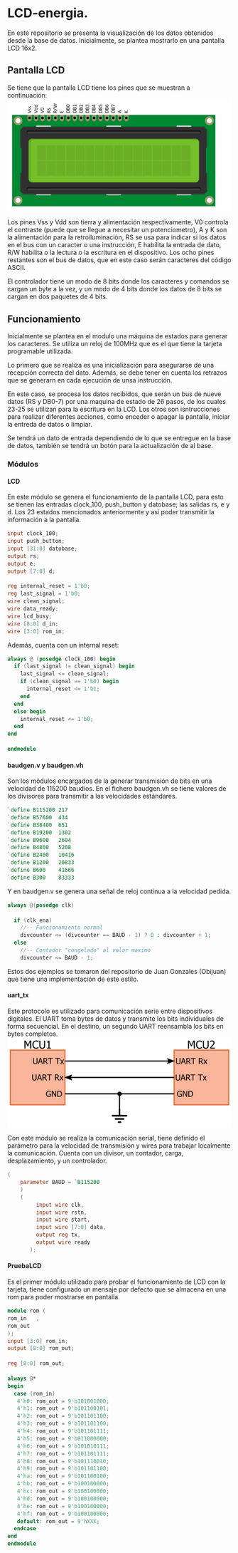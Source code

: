 # LCD-energia.

En este repositorio se presenta la visualización de los datos obtenidos desde la base de datos. Inicialmente, se plantea mostrarlo en una pantalla LCD 16x2.

## Pantalla LCD

Se tiene que la pantalla LCD tiene los pines que se muestran a continuación: 
![](https://github.com/Scramos/LCD-energia/blob/master/Docs/lcdpines.png)

Los pines Vss y Vdd son tierra y alimentación respectivamente, V0 controla el contraste (puede que se llegue a necesitar un potenciometro), A y K son la alimentación para la retroiluminación, RS se usa para indicar si los datos en el bus con un caracter o una instrucción, E habilita la entrada de dato, R/W habilita o la lectura o la escritura en el dispositivo. Los ocho pines restantes son el bus de datos, que en este caso serán caracteres del código ASCII.

El controlador tiene un modo de 8 bits donde los caracteres y comandos se cargan un byte a la vez, y un modo de 4 bits donde los datos de 8 bits se cargan en dos paquetes de 4 bits.

## Funcionamiento

Inicialmente se plantea en el modulo una máquina de estados para generar los caracteres. Se utiliza un reloj de 100MHz que es el que tiene la tarjeta programable utilizada. 

Lo primero que se realiza es una inicialización para asegurarse de una recepción correcta del dato. Además, se debe tener en cuenta los retrazos que se generarn en cada ejecución de unsa instrucción. 

En este caso, se procesa los datos recibidos, que serán un bus de nueve datos (RS y DB0-7) por una maquina de estado de 26 pasos, de los cuales 23-25 se utilizan para la escritura en la LCD. Los otros son isntrucciones para realizar diferentes acciones, como enceder o apagar la pantalla, iniciar la entreda de datos o limpiar.

Se tendrá un dato de entrada dependiendo de lo que se entregue en la base de datos, también se tendrá un botón para la actualización de al base.

### Módulos

#### LCD

En este módulo se genera el funcionamiento de la pantalla LCD, para esto se tienen las entradas clock_100, push_button y datobase; las salidas rs, e y d. Los 23 estados mencionados anteriormente y así poder transmitir la información a la pantalla.

```verilog
input clock_100;
input push_button;
input [31:0] datobase;
output rs;
output e;
output [7:0] d;

reg internal_reset = 1'b0;
reg last_signal = 1'b0;
wire clean_signal;
wire data_ready;
wire lcd_busy;
wire [8:0] d_in;
wire [3:0] rom_in;
```
Además, cuenta con un internal reset:

```verilog
always @ (posedge clock_100) begin
  if (last_signal != clean_signal) begin
    last_signal <= clean_signal;
    if (clean_signal == 1'b0) begin
      internal_reset <= 1'b1;
    end
  end
  else begin
    internal_reset <= 1'b0;
  end
end

endmodule
```

#### baudgen.v y baudgen.vh

Son los módulos encargados de la generar transmisión de bits en una velocidad de 115200 baudios. En el fichero baudgen.vh se tiene valores de los divisores para transmitir a las velocidades estándares.
```verilog
`define B115200 217 
`define B57600  434
`define B38400  651
`define B19200  1302
`define B9600   2604
`define B4800   5208
`define B2400   10416
`define B1200   20833
`define B600    41666
`define B300    83333
```

Y en baudgen.v se genera una señal de reloj continua a la velocidad pedida. 
```verilog
always @(posedge clk)

  if (clk_ena)
    //-- Funcionamiento normal
    divcounter <= (divcounter == BAUD - 1) ? 0 : divcounter + 1;
  else
    //-- Contador "congelado" al valor maximo
    divcounter <= BAUD - 1;
```

Estos dos ejemplos se tomaron del repositorio de Juan Gonzales (Obijuan) que tiene una implementación de este estilo. 

#### uart_tx
Este protocolo es utilizado para comunicación serie entre dispositivos digitales. El UART toma bytes de datos y transmite los bits individuales de forma secuencial. En el destino, un segundo UART reensambla los bits en bytes completos. 
![](https://github.com/Scramos/LCD-energia/blob/master/Docs/UART2.jpeg)

Con este módulo se realiza la comunicación serial, tiene definido el parámetro para la velocidad de transmisión y wires para trabajar localmente la comunicación. Cuenta con un divisor, un contador, carga, desplazamiento, y un controlador. 
```verilog
(
    parameter BAUD = `B115200
    )
    (
         input wire clk,       
         input wire rstn,       
         input wire start,      
         input wire [7:0] data, 
         output reg tx,         
         output wire ready      
       );
```


#### PruebaLCD

Es el primer módulo utilizado para probar el funcionamiento de LCD con la tarjeta, tiene configurado un mensaje por defecto que se almacena en una rom para poder mostrarse en pantalla. 
```verilog
module rom (
rom_in   , 
rom_out    
);
input [3:0] rom_in;
output [8:0] rom_out;

reg [8:0] rom_out;
     
always @*
begin
  case (rom_in)
   4'h0: rom_out = 9'b101001000;
   4'h1: rom_out = 9'b101100101;
   4'h2: rom_out = 9'b101101100;
   4'h3: rom_out = 9'b101101100;
   4'h4: rom_out = 9'b101101111;
   4'h5: rom_out = 9'b011000000;
   4'h6: rom_out = 9'b101010111;
   4'h7: rom_out = 9'b101101111;
   4'h8: rom_out = 9'b101110010;
   4'h9: rom_out = 9'b101101100;
   4'ha: rom_out = 9'b101100100;
   4'hb: rom_out = 9'b100100000;
   4'hc: rom_out = 9'b100100000;
   4'hd: rom_out = 9'b100100000;
   4'he: rom_out = 9'b100100000;
   4'hf: rom_out = 9'b100100000;
   default: rom_out = 9'hXXX;
  endcase
end
endmodule
```
